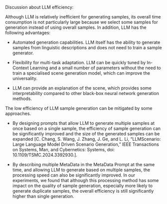 Discussion about LLM efficiency:

Although LLM is relatively inefficient for generating samples, its overall time consumption is not particularly large because we select some samples for generation instead of using overall samples.
In addition, LLM has the following advantages: 

- Automated generation capabilities. LLM itself has the ability to generate samples from linguistic descriptions and does not need to train a sample generator.

- Flexibility for multi-task adaptation. LLM can be quickly tuned by In-Context Learning and a small number of parameters without the need to train a specialised scene generation model, which can improve the universality.

- LLM can provide an explanation of the scene, which provides some interpretability compared to other black-box neural network generation methods.

   
The low efficiency of LLM sample generation can be mitigated by some approaches.

- By designing prompts that allow LLM to generate multiple samples at once based on a single sample, the efficiency of sample generation can be significantly improved and the size of the generated samples can be expanded [C. Chang, S. Wang, J. Zhang, J. Ge, and L. Li, “LLMScenario: Large Language Model Driven Scenario Generation,” IEEE Transactions on Systems, Man, and Cybernetics: Systems, doi: 10.1109/TSMC.2024.3392930.].

- By describing multiple MetaData in the MetaData Prompt at the same time, and allowing LLM to generate based on multiple samples, the processing speed can also be significantly improved. In our experiments, we found that although this processing method has some impact on the quality of sample generation, especially more likely to generate duplicate samples, the overall efficiency is still significantly higher than single generation.
